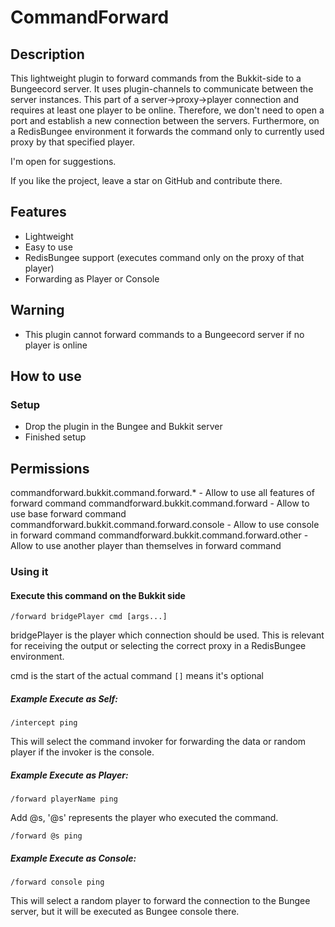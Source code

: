 # CommandForward

## Description

This lightweight plugin to forward commands from the Bukkit-side to a Bungeecord server. It uses plugin-channels to
communicate between the server instances. This part of a server->proxy->player connection and requires at least one
player to be online. Therefore, we don't need to open a port and establish a new connection between the servers.
Furthermore, on a RedisBungee environment it forwards the command only to currently used proxy by that specified player.

I'm open for suggestions.

If you like the project, leave a star on GitHub and contribute there.

## Features
* Lightweight
* Easy to use
* RedisBungee support (executes command only on the proxy of that player)
* Forwarding as Player or Console

## Warning
* This plugin cannot forward commands to a Bungeecord server if no player is online

## How to use

### Setup

* Drop the plugin in the Bungee and Bukkit server
* Finished setup

## Permissions

commandforward.bukkit.command.forward.* - Allow to use all features of forward command
commandforward.bukkit.command.forward - Allow to use base forward command
commandforward.bukkit.command.forward.console - Allow to use console in forward command
commandforward.bukkit.command.forward.other - Allow to use another player than themselves in forward command

### Using it

#### Execute this command on the Bukkit side
`/forward bridgePlayer cmd [args...]`

bridgePlayer is the player which connection should be used.
This is relevant for receiving the output or selecting the correct proxy in a RedisBungee environment.

cmd is the start of the actual command `[]` means it's optional

##### Example Execute as Self:
`/intercept ping`

This will select the command invoker for forwarding the data or random player if the invoker
is the console.

##### Example Execute as Player:
`/forward playerName ping`

Add @s, '@s' represents the player who executed the command.

`/forward @s ping`

##### Example Execute as Console:
`/forward console ping`

This will select a random player to forward the connection to the Bungee server, but it will be executed as Bungee
console there.
